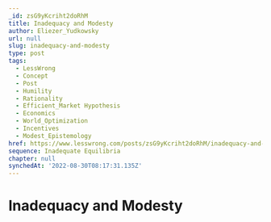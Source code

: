 ```yaml
---
_id: zsG9yKcriht2doRhM
title: Inadequacy and Modesty
author: Eliezer_Yudkowsky
url: null
slug: inadequacy-and-modesty
type: post
tags:
  - LessWrong
  - Concept
  - Post
  - Humility
  - Rationality
  - Efficient_Market Hypothesis
  - Economics
  - World_Optimization
  - Incentives
  - Modest_Epistemology
href: https://www.lesswrong.com/posts/zsG9yKcriht2doRhM/inadequacy-and-modesty
sequence: Inadequate Equilibria
chapter: null
synchedAt: '2022-08-30T08:17:31.135Z'
---
```


# Inadequacy and Modesty

